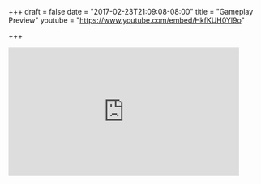 +++
draft = false
date = "2017-02-23T21:09:08-08:00"
title = "Gameplay Preview"
youtube = "https://www.youtube.com/embed/HkfKUH0Yl9o"

+++
<iframe width="455" height="255" src="https://www.youtube.com/embed/HkfKUH0Yl9o" frameborder="0" allowfullscreen></iframe>
